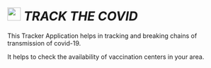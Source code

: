 <img width="30"  src="https://github.com/deepthiinduri/TRACK_THE_COVID/blob/main/Images/coronavirus_image_UXL_icon.ico">  **_TRACK THE COVID_**
======

This Tracker Application helps in tracking and breaking chains of transmission of covid-19. 

It helps to check the availability of vaccination centers in your area.


